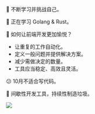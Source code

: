 👋 不断学习并挑战自己。

🌱 正在学习 Golang & Rust。

🤔 如何让前端开发更加愉悦？

* 让重复的工作自动化。
* 定义一般问题并提供解决方案。
* 减少需做决定的数量。
* 工具应当稳定、高效且灵活。

😕 10月不适合写代码。

🤪 间歇性开发工具，持续性制造垃圾。

![](https://github-readme-stats.vercel.app/api?username=SyMind&show_icons=true&count_private=true)
